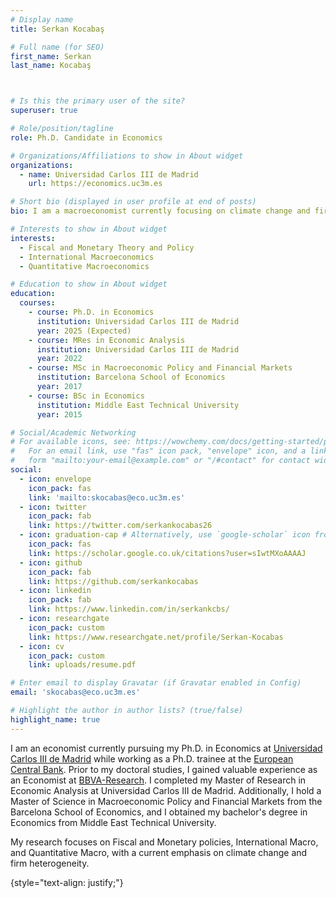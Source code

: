 ```yaml
---
# Display name
title: Serkan Kocabaş

# Full name (for SEO)
first_name: Serkan
last_name: Kocabaş



# Is this the primary user of the site?
superuser: true

# Role/position/tagline
role: Ph.D. Candidate in Economics

# Organizations/Affiliations to show in About widget
organizations:
  - name: Universidad Carlos III de Madrid
    url: https://economics.uc3m.es

# Short bio (displayed in user profile at end of posts)
bio: I am a macroeconomist currently focusing on climate change and firm heterogeneity.

# Interests to show in About widget
interests:
  - Fiscal and Monetary Theory and Policy
  - International Macroeconomics
  - Quantitative Macroeconomics

# Education to show in About widget
education:
  courses:
    - course: Ph.D. in Economics
      institution: Universidad Carlos III de Madrid
      year: 2025 (Expected)
    - course: MRes in Economic Analysis
      institution: Universidad Carlos III de Madrid
      year: 2022
    - course: MSc in Macroeconomic Policy and Financial Markets
      institution: Barcelona School of Economics
      year: 2017
    - course: BSc in Economics
      institution: Middle East Technical University
      year: 2015

# Social/Academic Networking
# For available icons, see: https://wowchemy.com/docs/getting-started/page-builder/#icons
#   For an email link, use "fas" icon pack, "envelope" icon, and a link in the
#   form "mailto:your-email@example.com" or "/#contact" for contact widget.
social:
  - icon: envelope
    icon_pack: fas
    link: 'mailto:skocabas@eco.uc3m.es'
  - icon: twitter
    icon_pack: fab
    link: https://twitter.com/serkankocabas26
  - icon: graduation-cap # Alternatively, use `google-scholar` icon from `ai` icon pack
    icon_pack: fas
    link: https://scholar.google.co.uk/citations?user=sIwtMXoAAAAJ
  - icon: github
    icon_pack: fab
    link: https://github.com/serkankocabas
  - icon: linkedin
    icon_pack: fab
    link: https://www.linkedin.com/in/serkankcbs/
  - icon: researchgate
    icon_pack: custom
    link: https://www.researchgate.net/profile/Serkan-Kocabas
  - icon: cv
    icon_pack: custom
    link: uploads/resume.pdf

# Enter email to display Gravatar (if Gravatar enabled in Config)
email: 'skocabas@eco.uc3m.es'

# Highlight the author in author lists? (true/false)
highlight_name: true
---
```

I am an economist currently pursuing my Ph.D. in Economics at [Universidad Carlos III de Madrid](https://economics.uc3m.es/home-phd/) while working as a Ph.D. trainee at the [European Central Bank](https://www.ecb.europa.eu/home/html/index.en.html). Prior to my doctoral studies, I gained valuable experience as an Economist at [BBVA-Research](https://www.bbvaresearch.com/en/). I completed my Master of Research in Economic Analysis at Universidad Carlos III de Madrid. Additionally, I hold a Master of Science in Macroeconomic Policy and Financial Markets from the Barcelona School of Economics, and I obtained my bachelor's degree in Economics from Middle East Technical University.

My research focuses on Fiscal and Monetary policies, International Macro, and Quantitative Macro, with a current emphasis on climate change and firm heterogeneity.

{style="text-align: justify;"}
